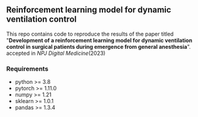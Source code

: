 ## Reinforcement learning model for dynamic ventilation control

This repo contains code to reproduce the results of the paper titled "**Development  of a reinforcement learning model for dynamic ventilation control in surgical patients during emergence from general anesthesia**". accepted in *NPJ Digital Medicine*(2023)

### Requirements
- python >= 3.8 
- pytorch >= 1.11.0
- numpy >= 1.21 
- sklearn >= 1.0.1
- pandas >= 1.3.4
